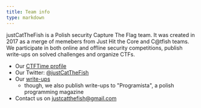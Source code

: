 ```yaml
---
title: Team info
type: markdown
---
```


justCatTheFish is a Polish security Capture The Flag team. It was created in 2017 as a merge of memebers from Just Hit the Core and C@tfish teams. We participate in both online and offline security competitions, publish write-ups on solved challenges and organize CTFs. 

* Our [CTFTime profile](https://ctftime.org/team/33893/)
* Our Twitter: [@justCatTheFish](https://twitter.com/justCatTheFish/)
* Our [write-ups](https://github.com/justcatthefish/ctf-writeups)
  * though, we also publish write-ups to "Programista", a polish programming magazine
* Contact us on justcatthefish@gmail.com
